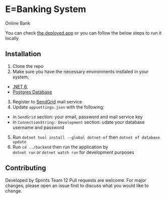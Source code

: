 # E=Banking System

Online Bank

You can check [the deployed app](https://ebankingsystem.herokuapp.com/)
or you can follow the below steps to run it locally

## Installation

1. Clone the repo
2. Make sure you have the necessary environments instlaled in your system;

- [.NET 6](https://dotnet.microsoft.com/en-us/download),
- [Postgres Database](https://www.postgresql.org/download/)

3. Register to [SendGrid](https://sendgrid.com/) mail service
4. Update `appsettings.json` with the following:
- in `SendGrid` section: your email, password and mail service key
- in `ConnectionString: Development` section: udate your database username and password
   
5. Run `dotnet tool install --global dotnet-ef` then `dotnet ef database update`
7. Run `cd ../backend`
   then run the application by\
   `dotnet run` or `dotnet watch run` for development purposes

## Contributing

Developed by Sprints Team 12
Pull requests are welcome. For major changes, please open an issue first to discuss what you would like to change.
